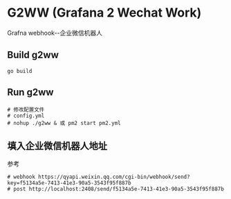 # G2WW (Grafana 2 Wechat Work)
Grafna webhook--企业微信机器人

## Build g2ww

```
go build
```

## Run g2ww

```
# 修改配置文件
# config.yml
# nohup ./g2ww & 或 pm2 start pm2.yml
```

## 填入企业微信机器人地址
参考
```
# webhook https://qyapi.weixin.qq.com/cgi-bin/webhook/send?key=f5134a5e-7413-41e3-90a5-3543f95f887b
# post http://localhost:2408/send/f5134a5e-7413-41e3-90a5-3543f95f887b
```
